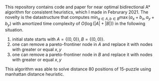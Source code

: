 This repository contains code and paper for near optimal bidirectional A* algorithm for consistent heuristics, which I made in Februrary 2021.
The novelty is the datastructure that computes $\min_{a\in A, b\in B} \max(a_x+b_x, a_y+b_y)$ with amortized time complexity of $O(\log(|A|+|B|))$ in the following situation. 
1. initial state starts with $A=\{(0,0)\}, B=\{(0,0)\}$.
2. one can remove a pareto-frontiner node in $A$ and replace it with nodes with greater or equal $x,y$
3. one can remove a pareto-frontiner node in $B$ and replace it with nodes with greater or equal $x,y$

This algorithm was able to solve distance 80 positions of 15-puzzle using manhattan distance heuristic. 